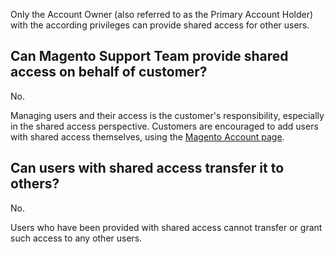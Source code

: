 Only the Account Owner (also referred to as the Primary Account Holder) with the according privileges can provide shared access for other users.

## Can Magento Support Team provide shared access on behalf of customer?

No.

Managing users and their access is the customer's responsibility, especially in the shared access perspective. Customers are encouraged to add users with shared access themselves, using the&nbsp;[Magento Account page](https://account.magento.com/).

## Can users with shared access transfer it to others?

No.

Users who have been provided with shared access cannot transfer or grant such access to any other users.